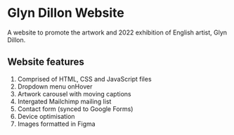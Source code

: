 # Glyn Dillon Website

A website to promote the artwork and 2022 exhibition of English artist, Glyn Dillon.

## Website features 

1. Comprised of HTML, CSS and JavaScript files
2. Dropdown menu onHover 
3. Artwork carousel with moving captions 
4. Intergated Mailchimp mailing list 
5. Contact form (synced to Google Forms)
6. Device optimisation
7. Images formatted in Figma 